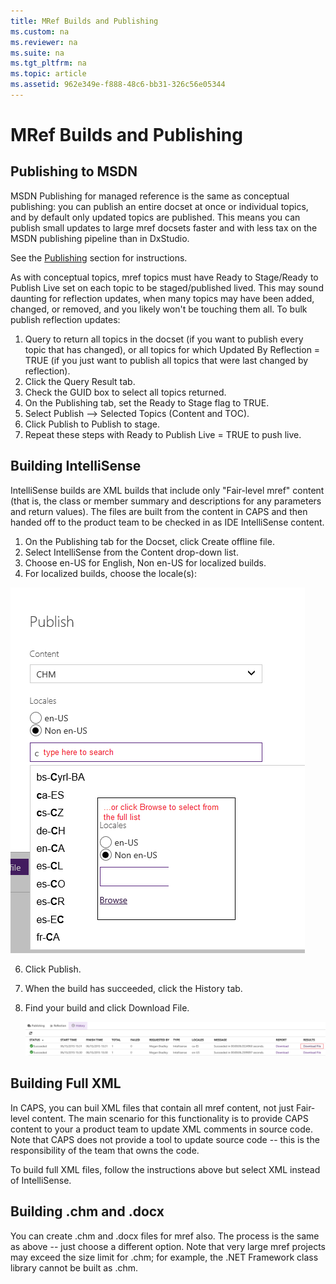 ```yaml
---
title: MRef Builds and Publishing
ms.custom: na
ms.reviewer: na
ms.suite: na
ms.tgt_pltfrm: na
ms.topic: article
ms.assetid: 962e349e-f888-48c6-bb31-326c56e05344
---
```

# MRef Builds and Publishing
## Publishing to MSDN
MSDN Publishing for managed reference is the same as conceptual publishing: you can publish an entire docset at once or individual topics, and by default only updated topics are published. This means you can publish small updates to large mref docsets faster and with less tax on the MSDN publishing pipeline than in DxStudio.

See the [Publishing](https://sandboxmsdnstage.redmond.corp.microsoft.com/en-us/library/dn942355.aspx) section for instructions.

As with conceptual topics, mref topics must have Ready to Stage/Ready to Publish Live set on each topic to be staged/published lived. This may sound daunting for reflection updates, when many topics may have been added, changed, or removed, and you likely won't be touching them all. To bulk publish reflection updates:

1. Query to return all topics in the docset (if you want to publish every topic that has changed), or all topics for which Updated By Reflection = TRUE (if you just want to publish all topics that were last changed by reflection). 
2. Click the Query Result tab.
3. Check the GUID box to select all topics returned.
4. On the Publishing tab, set the Ready to Stage flag to TRUE.
5. Select Publish --> Selected Topics (Content and TOC).
6. Click Publish to Publish to stage.
7. Repeat these steps with Ready to Publish Live = TRUE to push live.

## Building IntelliSense 
IntelliSense builds are XML builds that include only "Fair-level mref" content (that is, the class or member summary and descriptions for any parameters and return values). The files are built from the content in CAPS and then handed off to the product team to be checked in as IDE IntelliSense content.

1. On the Publishing tab for the Docset, click Create offline file. 
2. Select IntelliSense  from the Content drop-down list.
3. Choose en-US for English, Non en-US for localized builds.
4. For localized builds, choose the locale(s):
   
  ![enter image description here](../Image/ChooseBuildLocales.png)

6. Click Publish.
7. When the build has succeeded, click the History tab.
8. Find your build and click Download File.
    
	![enter image description here](../Image/DownloadFile.png)
	
## Building Full XML 
In CAPS, you can buil XML files that contain all mref content, not just Fair-level content. The main scenario for this functionality is to provide CAPS content to your a product team to update XML comments in source code. Note that CAPS does not provide a tool to update source code -- this is the responsibility of the team that owns the code.

To build full XML files, follow the instructions above but select XML instead of IntelliSense.


## Building .chm and .docx
You can create .chm and .docx files for mref also. The process is the same as above -- just choose a different option. Note that very large mref projects may exceed the size limit for .chm; for example, the .NET Framework class library cannot be built as .chm.
